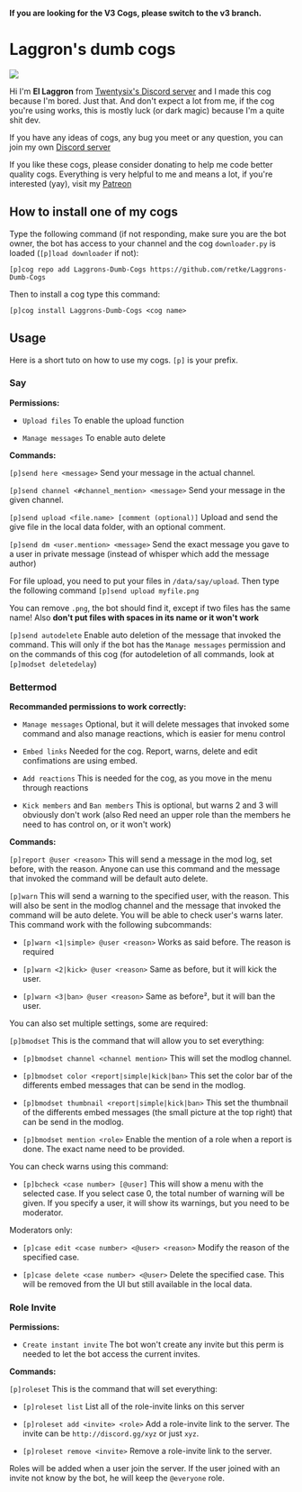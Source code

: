 **If you are looking for the V3 Cogs, please switch to the v3 branch.**

# Laggron's dumb cogs

![](https://github.com/retke/Laggrons-Dumb-Cogs/blob/master/.github/RESSOURCES/BANNERS/Base_banner.png)

Hi I'm **El Laggron** from [Twentysix's Discord server](https://discord.gg/red) and I made this cog because I'm bored. Just that. And don't expect a lot from me, if the cog you're using works, this is mostly luck (or dark magic) because I'm a quite shit dev.

If you have any ideas of cogs, any bug you meet or any question, you can join my own [Discord server](https://discord.gg/WsTGeQM)

If you like these cogs, please consider donating to help me code better quality cogs. Everything is very helpful to me and means a lot, if you're interested (yay), visit my [Patreon](https://www.patreon.com/retke)

## How to install one of my cogs

Type the following command (if not responding, make sure you are the bot owner, the bot has access to your channel and the cog `downloader.py` is loaded (`[p]load downloader` if not):

`[p]cog repo add Laggrons-Dumb-Cogs https://github.com/retke/Laggrons-Dumb-Cogs`

Then to install a cog type this command:

`[p]cog install Laggrons-Dumb-Cogs <cog name>`

## Usage

Here is a short tuto on how to use my cogs. `[p]` is your prefix.

### Say

**Permissions:**

- `Upload files` To enable the upload function

- `Manage messages` To enable auto delete

**Commands:**

`[p]send here <message>` Send your message in the actual channel.

`[p]send channel <#channel_mention> <message>` Send your message in the given channel.

`[p]send upload <file.name> [comment (optional)]` Upload and send the give file in the local data folder, with an optional comment.

`[p]send dm <user.mention> <message>` Send the exact message you gave to a user in private message (instead of whisper which add the message author)

For file upload, you need to put your files in `/data/say/upload`. Then type the following command `[p]send upload myfile.png`

You can remove `.png`, the bot should find it, except if two files has the same name! Also **don't put files with spaces in its name or it won't work**

`[p]send autodelete` Enable auto deletion of the message that invoked the command. This will only if the bot has the `Manage messages` permission and on the commands of this cog (for autodeletion of all commands, look at `[p]modset deletedelay`)

### Bettermod

**Recommanded permissions to work correctly:**

- `Manage messages` Optional, but it will delete messages that invoked some command and also manage reactions, which is easier for menu control

- `Embed links` Needed for the cog. Report, warns, delete and edit confimations are using embed.

- `Add reactions` This is needed for the cog, as you move in the menu through reactions

- `Kick members` and `Ban members` This is optional, but warns 2 and 3 will obviously don't work (also Red need an upper role than the members he need to has control on, or it won't work)

**Commands:**

`[p]report @user <reason>` This will send a message in the mod log, set before, with the reason. Anyone can use this command and the message that invoked the command will be default auto delete.

`[p]warn` This will send a warning to the specified user, with the reason. This will also be sent in the modlog channel and the message that invoked the command will be auto delete. You will be able to check user's warns later. This command work with the following subcommands:

- `[p]warn <1|simple> @user <reason>` Works as said before. The reason is required

- `[p]warn <2|kick> @user <reason>` Same as before, but it will kick the user.

- `[p]warn <3|ban> @user <reason>` Same as before², but it will ban the user.

You can also set multiple settings, some are required:

`[p]bmodset` This is the command that will allow you to set everything:

- `[p]bmodset channel <channel mention>` This will set the modlog channel.

- `[p]bmodset color <report|simple|kick|ban>` This set the color bar of the differents embed messages that can be send in the modlog.

-  `[p]bmodset thumbnail <report|simple|kick|ban>` This set the thumbnail of the differents embed messages (the small picture at the top right) that can be send in the modlog.

- `[p]bmodset mention <role>` Enable the mention of a role when a report is done. The exact name need to be provided.

You can check warns using this command:

- `[p]bcheck <case number> [@user]` This will show a menu with the selected case. If you select case 0, the total number of warning will be given. If you specify a user, it will show its warnings, but you need to be moderator.

Moderators only:

- `[p]case edit <case number> <@user> <reason>` Modify the reason of the specified case.

- `[p]case delete <case number> <@user>` Delete the specified case. This will be removed from the UI but still available in the local data.

### Role Invite

**Permissions:**

- `Create instant invite` The bot won't create any invite but this perm is needed to let the bot access the current invites.

**Commands:**

`[p]roleset` This is the command that will set everything:

- `[p]roleset list` List all of the role-invite links on this server

- `[p]roleset add <invite> <role>` Add a role-invite link to the server. The invite can be `http://discord.gg/xyz` or just `xyz`.

- `[p]roleset remove <invite>` Remove a role-invite link to the server.

Roles will be added when a user join the server. If the user joined with an invite not know by the bot, he will keep the `@everyone` role.
